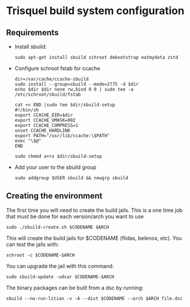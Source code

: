 # Trisquel build system configuration

## Requirements

  - Install sbuild:

        sudo apt-get install sbuild schroot debootstrap eatmydata zstd

  - Configure schroot fstab for ccache

        dir=/var/cache/ccache-sbuild
        sudo install --group=sbuild --mode=2775 -d $dir
        echo $dir $dir none rw,bind 0 0 | sudo tee -a /etc/schroot/sbuild/fstab

        cat << END |sudo tee $dir/sbuild-setup
        #!/bin/sh
        export CCACHE_DIR=$dir
        export CCACHE_UMASK=002
        export CCACHE_COMPRESS=1
        unset CCACHE_HARDLINK
        export PATH="/usr/lib/ccache:\$PATH"
        exec "\$@"
        END

        sudo chmod a+rx $dir/sbuild-setup

  - Add your user to the sbuild group

        sudo addgroup $USER sbuild && newgrp sbuild

## Creating the environment

The first time you will need to create the build jails. This is a one time job that must be done for each version/arch you want to use

    sudo ./sbuild-create.sh $CODENAME $ARCH

This will create the build jails for $CODENAME (flidas, belenos, etc). You can test the jails with:

    schroot -c $CODENAME-$ARCH

You can upgrade the jail with this command:

    sudo sbuild-update -udcar $CODENAME-$ARCH

The binary packages can be built from a dsc by running:

    sbuild --no-run-litian -v -A --dist $CODENAME --arch $ARCH file.dsc
